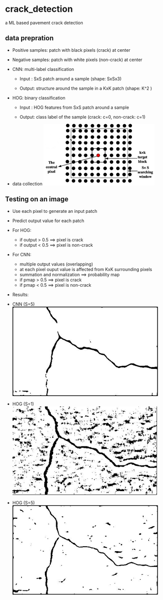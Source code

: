 # crack_detection
a ML based pavement crack detection 

## data prepration 

- Positive samples: patch with black pixels (crack) at center  
- Negative samples: patch with white pixels (non-crack) at center

- CNN: multi-label classification 
     - Input : SxS patch around a sample (shape: SxSx3)
 
     - Output: structure around the sample in a KxK patch (shape: K^2 )
     
- HOG: binary classification 
     - Input : HOG features from   SxS patch around a sample
     
     - Output: class label of the sample (crack: c=0, non-crack: c=1)
     

- data collection ![](Results/img.png)

## Testing on an image

- Use each pixel to generate an input patch 
- Predict output value  for each patch 

- For HOG:
     - if output > 0.5 ==> pixel is crack
     - if output < 0.5 ==> pixel is non-crack

- For CNN:
     - multiple output values (overlapping)
     - at each pixel ouput value is affected from KxK surrounding pixels
     - summation and normalization ==> probability map
     - if pmap > 0.5 ==> pixel is crack
     - if pmap < 0.5 ==> pixel is non-crack
     
- Results: 

- CNN (S=5) ![](Results/outfile1.jpg)
 
- HOG (S=1) ![](Results/outfile2.jpg)

- HOG (S=5) ![](Results/outfile3.jpg)

